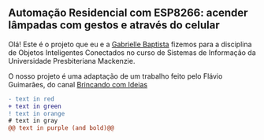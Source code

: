 <h2>Automação Residencial com ESP8266: acender lâmpadas com gestos e através do celular</h2>

Olá! Este é o projeto que eu e a [Gabrielle Baptista](https://github.com/theworldofbibi) fizemos para a disciplina de Objetos Inteligentes Conectados no curso de Sistemas de Informação da Universidade Presbiteriana Mackenzie.

O nosso projeto é uma adaptação de um trabalho feito pelo Flávio Guimarães, do canal [Brincando com Ideias](https://www.youtube.com/c/BrincandocomIdeias/videos)

```diff
- text in red
+ text in green
! text in orange
# text in gray
@@ text in purple (and bold)@@
```
